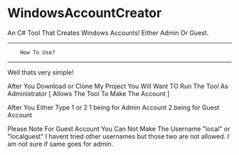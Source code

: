 # WindowsAccountCreator
An C# Tool That Creates Windows Accounts! Either Admin Or Guest.


-----------------------------
        How To Use?         
-----------------------------

Well thats very simple! 

After You Download or Clone My Project You Will Want TO Run The Tool As Administrator [ Allows The Tool To Make The Account ] 

After You Either Type 1 or 2 
1 being for Admin Account
2 being for Guest Account

Please Note For Guest Account 
You Can Not Make The Username "local" or "localguest" I havent tried other usernames but those two are not allowed. I am not sure if same goes for admin.

